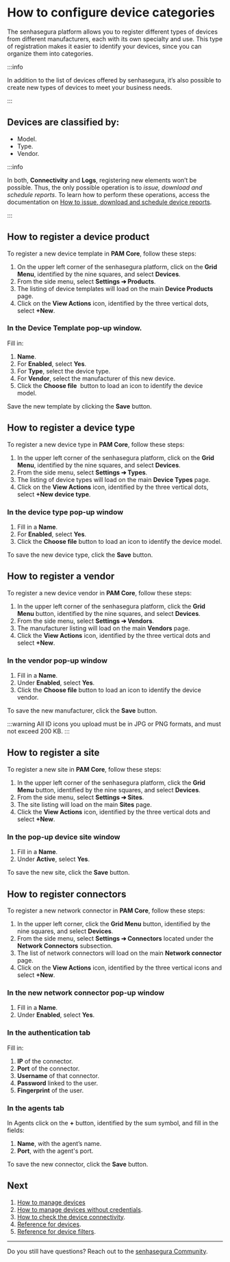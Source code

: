 # How to configure device categories

The senhasegura platform allows you to register different types of devices from different manufacturers, each with its own specialty and use. This type of registration makes it easier to identify your devices, since you can organize them into categories.

 :::info

In addition to the list of devices offered by senhasegura, it’s also possible to create new types of devices to meet your business needs.

:::

## Devices are classified by:

- Model.
- Type.
- Vendor.

 :::info

In both, **Connectivity** and **Logs**, registering new elements won’t be possible. Thus, the only possible operation is to *issue, download and schedule reports*. To learn how to perform these operations, access the documentation on [How to issue, download and schedule device reports](/v3-32/docs/general-information-how-to-issue-download-and-schedule-device-reports).

:::

## How to register a device product

To register a new device template in **PAM Core**, follow these steps:

1. On the upper left corner of the senhasegura platform, click on the **Grid Menu**, identified by the nine squares, and select **Devices**.
2. From the side menu, select **Settings ➔ Products**.
3. The listing of device templates will load on the main **Device Products** page.
4. Click on the **View Actions** icon, identified by the three vertical dots, select **+New**.

### In the Device Template pop-up window.

Fill in:

1. **Name**.
2. For **Enabled**, select **Yes**.
3. For **Type**, select the device type.
4. For **Vendor**, select the manufacturer of this new device.
5. Click the **Choose file**  button to load an icon to identify the device model.

Save the new template by clicking the **Save** button.

## How to register a device type

To register a new device type in **PAM Core**, follow these steps:

1. In the upper left corner of the senhasegura platform, click on the **Grid Menu**, identified by the nine squares, and select **Devices**.
2. From the side menu, select **Settings ➔ Types**.
3. The listing of device types will load on the main **Device Types** page.
4. Click on the **View Actions** icon, identified by the three vertical dots, select **+New device type**.

### In the device type pop-up window

1. Fill in a **Name**.
2. For **Enabled**, select **Yes**.
3. Click the **Choose file** button to load an icon to identify the device model.

To save the new device type, click the **Save** button.

## How to register a vendor

To register a new device vendor in **PAM Core**, follow these steps:

1. In the upper left corner of the senhasegura platform, click the **Grid Menu** button, identified by the nine squares, and select **Devices**.
2. From the side menu, select **Settings ➔ Vendors**.
3. The manufacturer listing will load on the main **Vendors** page.
4. Click the **View Actions** icon, identified by the three vertical dots and select **+New**.

### In the vendor pop-up window

1. Fill in a **Name**.
2. Under **Enabled**, select **Yes**.
3. Click the **Choose file** button to load an icon to identify the device vendor.

To save the new manufacturer, click the **Save** button.

 :::warning
All ID icons you upload must be in JPG or PNG formats, and must not exceed 200 KB.
:::

## How to register a site

To register a new site in **PAM Core**, follow these steps:

1. In the upper left corner of the senhasegura platform, click the **Grid Menu** button, identified by the nine squares, and select **Devices**.
2. From the side menu, select **Settings ➔ Sites**.
3. The site listing will load on the main **Sites** page.
4. Click the **View Actions** icon, identified by the three vertical dots and select **+New**.

### In the pop-up device site window

1. Fill in a **Name**.
2. Under **Active**, select **Yes**.

To save the new site, click the **Save** button.

## How to register connectors

To register a new network connector in **PAM Core**, follow these steps:

1. In the upper left corner, click the **Grid Menu** button, identified by the nine squares, and select **Devices**.
2. From the side menu, select **Settings ➔ Connectors** located under the **Network Connectors** subsection.
3. The list of network connectors will load on the main **Network connector** page.
4. Click on the **View Actions** icon, identified by the three vertical icons and select **+New**.

### In the new network connector pop-up window

1. Fill in a **Name**.
2. Under **Enabled**, select **Yes**.

### In the authentication tab

Fill in:

1. **IP** of the connector.
2. **Port** of the connector.
3. **Username** of that connector.
4. **Password** linked to the user.
5. **Fingerprint** of the user.

### In the agents tab

In Agents click on the **+** button, identified by the sum symbol, and fill in the fields:

1. **Name**, with the agent’s name.
2. **Port**, with the agent's port.

To save the new connector, click the **Save** button.

## Next
1. [How to manage devices](/v3-32/docs/pam-how-to-edit-clone-disable-or-reactivate-a-device)
2. [How to manage devices without credentials](/v3-32/docs/pam-devices-without-credentials).
3. [How to check the device connectivity](/v3-32/docs/pam-devices-connectivity-test).
4. [Reference for devices](/v3-32/docs/pam-reference-for-devices).
5. [Reference for device filters](/v3-32/docs/pam-reference-for-device-filters).
***

Do you still have questions? Reach out to the [senhasegura Community](https://community.senhasegura.io/).